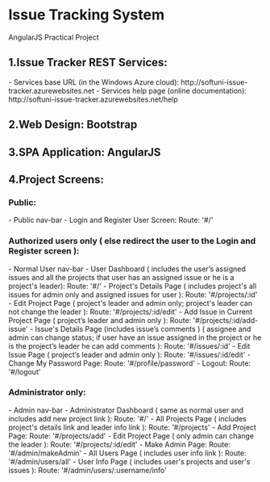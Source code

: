<h1>Issue Tracking System</h1>
<p>AngularJS Practical Project</p>

<h2>1.Issue Tracker REST Services:</h2>
- Services base URL (in the Windows Azure cloud): http://softuni-issue-tracker.azurewebsites.net
- Services help page (online documentation): http://softuni-issue-tracker.azurewebsites.net/help 

<h2>2.Web Design: Bootstrap</h2>
<h2>3.SPA Application: AngularJS</h2>

<h2>4.Project Screens:</h2>

<h3>Public:</h3>
- Public nav-bar
- Login and Register User Screen: Route: '#/'

<h3>Authorized users only ( else redirect the user to the Login and Register screen ):</h3>
- Normal User nav-bar
- User Dashboard ( includes the user’s assigned issues and all the projects that user has an assigned issue or he is a project's leader): Route: '#/'
- Project's Details Page ( includes project's all issues for admin only and assigned issues for user ): Route: '#/projects/:id'
- Edit Project Page ( project's leader and admin only; project's leader can not change the leader ): Route: '#/projects/:id/edit'
- Add Issue in Current Project Page ( project’s leader and admin only ): Route: '#/projects/:id/add-issue'
- Issue's Details Page (includes issue’s comments ) 
	( assignee and admin can change status;
	if user have an issue assigned in the project or he is the project’s leader he can add comments ): Route: '#/issues/:id'
- Edit Issue Page ( project’s leader and admin only ): Route: '#/issues/:id/edit'
- Change My Password Page: Route: '#/profile/password'
- Logout: Route: '#/logout'

<h3>Administrator only:</h3>
- Admin nav-bar
- Administrator Dashboard ( same as normal user and includes add new project link ): Route: '#/'
- All Projects Page ( includes project's details link and leader info link ): Route: '#/projects'
- Add Project Page: Route: '#/projects/add'
- Edit Project Page ( only admin can  change the leader ): Route: '#/projects/:id/edit'
- Make Admin Page: Route: '#/admin/makeAdmin'
- All Users Page ( includes user info link ): Route: '#/admin/users/all'
- User Info Page ( includes user's projects and user's issues ): Route: '#/admin/users/:username/info'

